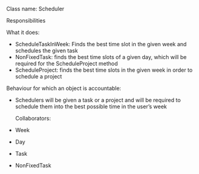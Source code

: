 Class name: Scheduler

Responsibilities

What it does:
* ScheduleTaskInWeek: Finds the best time slot in the given week and schedules the given task
* NonFixedTask: finds the best time slots of a given day, which will be required for the ScheduleProject method
* ScheduleProject: finds the best time slots in the given week in order to schedule a project

Behaviour for which an object is accountable:
* Schedulers will be given a task or a project and will be required to schedule them into the best possible time in the user’s week

  Collaborators:
* Week
* Day
* Task
* NonFixedTask